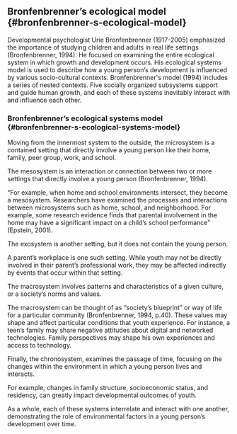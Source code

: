 ## Bronfenbrenner’s ecological model {#bronfenbrenner-s-ecological-model}

Developmental psychologist Urie Bronfenbrenner (1917-2005) emphasized the importance of studying children and adults in real life settings (Bronfenbrenner, 1994). He focused on examining the entire ecological system in which growth and development occurs. His ecological systems model is used to describe how a young person’s development is influenced by various socio-cultural contexts. Bronfenbrenner&#039;s model (1994) includes a series of nested contexts. Five socially organized subsystems support and guide human growth, and each of these systems inevitably interact with and influence each other.

### Bronfenbrenner’s ecological systems model {#bronfenbrenner-s-ecological-systems-model}

Moving from the innermost system to the outside, the microsystem is a contained setting that directly involve a young person like their home, family, peer group, work, and school.

The mesosystem is an interaction or connection between two or more settings that directly involve a young person (Bronfenbrenner, 1994).

“For example, when home and school environments intersect, they become a mesosystem. Researchers have examined the processes and interactions between microsystems such as home, school, and neighborhood. For example, some research evidence finds that parental involvement in the home may have a significant impact on a child’s school performance” (Epstein, 2001).

The exosystem is another setting, but it does not contain the young person.

A parent’s workplace is one such setting. While youth may not be directly involved in their parent’s professional work, they may be affected indirectly by events that occur within that setting.

The macrosystem involves patterns and characteristics of a given culture, or a society’s norms and values.

The macrosystem can be thought of as “society’s blueprint” or way of life for a particular community (Bronfenbrenner, 1994, p.40). These values may shape and affect particular conditions that youth experience. For instance, a teen’s family may share negative attitudes about digital and networked technologies. Family perspectives may shape his own experiences and access to technology.

Finally, the chronosystem, examines the passage of time, focusing on the changes within the environment in which a young person lives and interacts.

For example, changes in family structure, socioeconomic status, and residency, can greatly impact developmental outcomes of youth.

As a whole, each of these systems interrelate and interact with one another, demonstrating the role of environmental factors in a young person’s development over time.